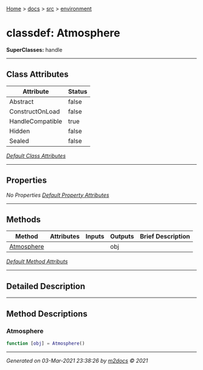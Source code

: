 [Home](../../index.md) > [docs](../../docs_index.md) > [src](../src_index.md) > [environment](environment_index.md)  


# classdef: Atmosphere

**SuperClasses:** handle



 ***

## Class Attributes

| Attribute         | Status   | 
| ----------------- | -------- | 
| Abstract | false | 
| ConstructOnLoad | false | 
| HandleCompatible | true | 
| Hidden | false | 
| Sealed | false | 


[*Default Class Attributes*](https://www.mathworks.com/help/matlab/matlab_oop/class-attributes.html)

 ***

## Properties

*No Properties*
[*Default Property Attributes*](https://www.mathworks.com/help/matlab/matlab_oop/property-attributes.html)

 ***

## Methods

| Method | Attributes | Inputs | Outputs | Brief Description |
| ------ | ---------- | ------ | ------- | ----------------- |
| [Atmosphere](#atmosphere) |   |  | obj |  |


[*Default Method Attributs*](https://www.mathworks.com/help/matlab/matlab_oop/method-attributes.html)

 ***

## Detailed Description



 ***

## Method Descriptions

 ### Atmosphere

```matlab
function [obj] = Atmosphere()
```




***

*Generated on 03-Mar-2021 23:38:26 by [m2docs](https://github.com/crgnam-research/m2docs) © 2021*
